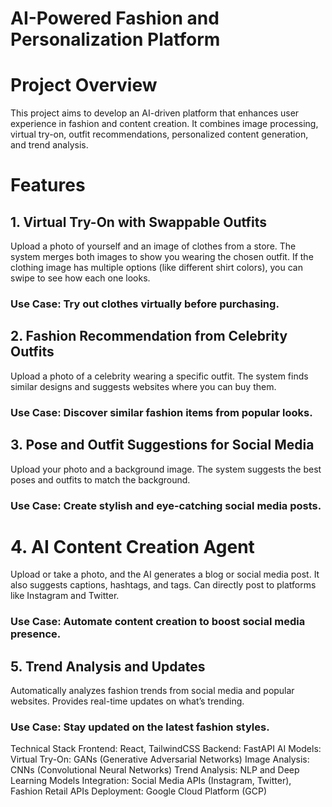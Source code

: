 # AI-Powered Fashion and Personalization Platform
# Project Overview
This project aims to develop an AI-driven platform that enhances user experience in fashion and content creation. It combines image processing, virtual try-on, outfit recommendations, personalized content generation, and trend analysis.

# Features
## 1. Virtual Try-On with Swappable Outfits
Upload a photo of yourself and an image of clothes from a store.
The system merges both images to show you wearing the chosen outfit.
If the clothing image has multiple options (like different shirt colors), you can swipe to see how each one looks.
### Use Case: Try out clothes virtually before purchasing. 
## 2. Fashion Recommendation from Celebrity Outfits
Upload a photo of a celebrity wearing a specific outfit.
The system finds similar designs and suggests websites where you can buy them.
### Use Case: Discover similar fashion items from popular looks.
## 3. Pose and Outfit Suggestions for Social Media
Upload your photo and a background image.
The system suggests the best poses and outfits to match the background.
### Use Case: Create stylish and eye-catching social media posts.
# 4. AI Content Creation Agent
Upload or take a photo, and the AI generates a blog or social media post.
It also suggests captions, hashtags, and tags.
Can directly post to platforms like Instagram and Twitter.
### Use Case: Automate content creation to boost social media presence.
## 5. Trend Analysis and Updates
Automatically analyzes fashion trends from social media and popular websites.
Provides real-time updates on what’s trending.
### Use Case: Stay updated on the latest fashion styles.
Technical Stack
Frontend: React, TailwindCSS
Backend: FastAPI
AI Models:
Virtual Try-On: GANs (Generative Adversarial Networks)
Image Analysis: CNNs (Convolutional Neural Networks)
Trend Analysis: NLP and Deep Learning Models
Integration: Social Media APIs (Instagram, Twitter), Fashion Retail APIs
Deployment: Google Cloud Platform (GCP)
